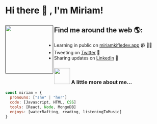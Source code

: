 # Hi there 👋 ,  I'm Miriam!



## Find me around the web 🌎: <a href=""><img align="left" width="150" height="150" src="https://media.giphy.com/media/SXxI9NlwvYiY3bRsck/giphy.gif"></a>
- Learning in public on <a href="https://miriamkifledev.netlify.app/">miriamkifledev.app</a> 📹 ✍🏾
- Tweeting on <a href="https://twitter.com/miriamkifle"> Twitter</a> 🏓
- Sharing updates on <a href="https://www.linkedin.com/in/miriam-kifle/">LinkedIn</a> 💼

### <img src="https://media.giphy.com/media/VgCDAzcKvsR6OM0uWg/giphy.gif" width="50"> A little more about me...  

```javascript
const miriam = {
  pronouns: ["she" | "her"] 
  code: [Javascript, HTML, CSS]
  tools: [React, Node, MongoDB] 
  enjoys: [waterRafting, reading, listeningToMusic]
}
```


<!--   ![](https://komarev.com/ghpvc/?username=MiriamKifle&style=flat-square) -->

<!--
**MiriamKifle/MiriamKifle** is a ✨ _special_ ✨ repository because its `README.md` (this file) appears on your GitHub profile.

Here are some ideas to get you started:

- 🔭 I’m currently working on ...
- 🌱 I’m currently learning ...
- 👯 I’m looking to collaborate on ...
- 🤔 I’m looking for help with ...
- 💬 Ask me about ...
- 📫 How to reach me: ...
- 😄 Pronouns: ...
- ⚡ Fun fact: ...
-->
